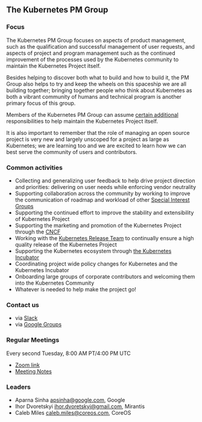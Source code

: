 ## The Kubernetes PM Group

### Focus

The Kubernetes PM Group focuses on aspects of product management, such as the qualification and successful management of user requests, and aspects of project and program management such as the continued improvement of the processes used by the Kubernetes community to maintain the Kubernetes Project itself. 

Besides helping to discover both what to build and how to build it, the PM Group also helps to try and keep the wheels on this spaceship we are all building together; bringing together people who think about Kubernetes as both a vibrant community of humans and technical program is another primary focus of this group. 

Members of the Kubernetes PM Group can assume [certain additional](https://github.com/kubernetes/community/blob/master/project-managers/README.md) responsibilities to help maintain the Kubernetes Project itself. 

It is also important to remember that the role of managing an open source project is very new and largely unscoped for a project as large as Kubernetes; we are learning too and we are excited to learn how we can best serve the community of users and contributors.

### Common activities
- Collecting and generalizing user feedback to help drive project direction and priorities: delivering on user needs while enforcing vendor neutrality
- Supporting collaboration across the community by working to improve the communication of roadmap and workload of other [Special Interest Groups](https://github.com/kubernetes/community#special-interest-groups-sig-and-working-groups)
- Supporting the continued effort to improve the stability and extensibility of Kubernetes Project
- Supporting the marketing and promotion of the Kubernetes Project through the [CNCF](https://www.cncf.io/)
- Working with the [Kubernetes Release Team](https://github.com/kubernetes/community/tree/master/contributors/devel/release) to continually ensure a high quality release of the Kubernetes Project
- Supporting the Kubernetes ecosystem through [the Kubernetes Incubator](https://github.com/kubernetes/community/blob/master/incubator.md)
- Coordinating project wide policy changes for Kubernetes and the Kubernetes Incubator
- Onboarding large groups of corporate contributors and welcoming them into the Kubernetes Community
- Whatever is needed to help make the project go!

### Contact us
- via [Slack](https://kubernetes.slack.com/messages/kubernetes-pm/)
- via [Google Groups](https://groups.google.com/forum/#!forum/kubernetes-pm)

### Regular Meetings

Every second Tuesday, 8:00 AM PT/4:00 PM UTC
- [Zoom link](https://zoom.us/j/845373595)
- [Meeting Notes](https://docs.google.com/document/d/1YqIpyjz4mV1jjvzhLx9JYy8LAduedzaoBMjpUKGUJQo/edit?usp=sharing)

### Leaders
- Aparna Sinha apsinha@google.com, Google
- Ihor Dvoretskyi ihor.dvoretskyi@gmail.com, Mirantis
- Caleb Miles caleb.miles@coreos.com, CoreOS
